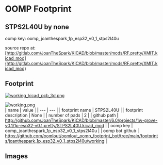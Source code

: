 # OOMP Footprint  
## STPS2L40U  by none  
  
oomp key: oomp_joanthespark_1p_esp32_v0_1_stps2l40u  
  
source repo at: [http://gitlab.com/JoanTheSpark/KiCAD/blob/master/mods/RF.pretty/XMIT.kicad_mod](http://gitlab.com/JoanTheSpark/KiCAD/blob/master/mods/RF.pretty/XMIT.kicad_mod)  
## Footprint  
  
[![working_kicad_pcb_3d.png](working_kicad_pcb_3d_600.png)](working_kicad_pcb_3d.png)  
  
[![working.png](working_600.png)](working.png)  
| name | value | 
| --- | --- | 
| footprint name | STPS2L40U | 
| footprint description | None | 
| number of pads | 2 | 
| github path | http://github.com/JoanTheSpark/KiCAD/blob/master/6.0/projects/1w-grove-v0.1/1p-esp32-v0.1.pretty/STPS2L40U.kicad_mod | 
| oomp key | oomp_joanthespark_1p_esp32_v0_1_stps2l40u | 
| oomp bot github | https://github.com/oomlout/oomlout_oomp_footprint_bot/tree/main/footprints/joanthespark_1p_esp32_v0_1_stps2l40u/working | 
## Images  

